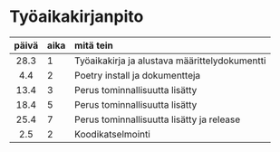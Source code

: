 # Työaikakirjanpito

| päivä | aika | mitä tein  |
| :----:|:-----| :-----|
| 28.3|1| Työaikakirja ja alustava määrittelydokumentti|
| 4.4|2|Poetry install ja dokumentteja|
| 13.4|3|Perus tominnallisuutta lisätty|
| 18.4|5|Perus tominnallisuutta lisätty|
| 25.4|7|Perus tominnallisuutta lisätty ja release|
| 2.5|2|Koodikatselmointi|
